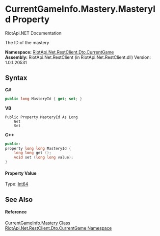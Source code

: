# CurrentGameInfo.Mastery.MasteryId Property 
RiotApi.NET Documentation 

The ID of the mastery

**Namespace:**&nbsp;<a href="bbea11c0-c392-300f-a301-1bda973e0e85">RiotApi.Net.RestClient.Dto.CurrentGame</a><br />**Assembly:**&nbsp;RiotApi.Net.RestClient (in RiotApi.Net.RestClient.dll) Version: 1.0.1.20531

## Syntax

**C#**<br />
``` C#
public long MasteryId { get; set; }
```

**VB**<br />
``` VB
Public Property MasteryId As Long
	Get
	Set
```

**C++**<br />
``` C++
public:
property long long MasteryId {
	long long get ();
	void set (long long value);
}
```


#### Property Value
Type: <a href="http://msdn2.microsoft.com/en-us/library/6yy583ek" target="_blank">Int64</a>

## See Also


#### Reference
<a href="dc9b1d81-6d89-6ac2-c8af-9e8f39529681">CurrentGameInfo.Mastery Class</a><br /><a href="bbea11c0-c392-300f-a301-1bda973e0e85">RiotApi.Net.RestClient.Dto.CurrentGame Namespace</a><br />